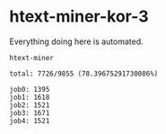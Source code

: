 # htext-miner-kor-3

Everything doing here is automated.

```
htext-miner

total: 7726/9855 (78.39675291730086%)

job0: 1395
job1: 1618
job2: 1521
job3: 1671
job4: 1521
```